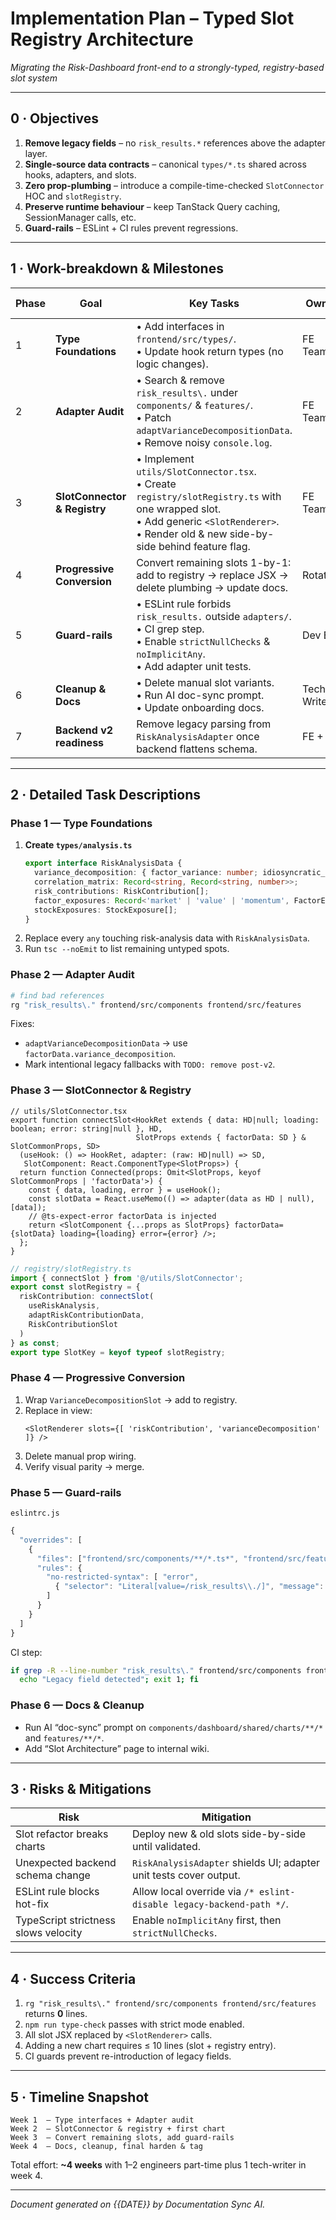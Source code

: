# Implementation Plan – Typed Slot Registry Architecture

_Migrating the Risk-Dashboard front-end to a strongly-typed, registry-based slot system_

---

## 0 · Objectives

1. **Remove legacy fields** – no `risk_results.*` references above the adapter layer.
2. **Single-source data contracts** – canonical `types/*.ts` shared across hooks, adapters, and slots.
3. **Zero prop-plumbing** – introduce a compile-time-checked `SlotConnector` HOC and `slotRegistry`.
4. **Preserve runtime behaviour** – keep TanStack Query caching, SessionManager calls, etc.
5. **Guard-rails** – ESLint + CI rules prevent regressions.

---

## 1 · Work-breakdown & Milestones

| Phase | Goal | Key Tasks | Owner | Target Date |
|-------|------|-----------|-------|-------------|
| 1 | **Type Foundations** | • Add interfaces in `frontend/src/types/`.<br>• Update hook return types (no logic changes). | FE Team | **Week 1** |
| 2 | **Adapter Audit** | • Search & remove `risk_results\.` under `components/` & `features/`.<br>• Patch `adaptVarianceDecompositionData`.<br>• Remove noisy `console.log`. | FE Team | **Week 1** |
| 3 | **SlotConnector & Registry** | • Implement `utils/SlotConnector.tsx`.<br>• Create `registry/slotRegistry.ts` with one wrapped slot.<br>• Add generic `<SlotRenderer>`.<br>• Render old & new side-by-side behind feature flag. | FE Team | **Week 2** |
| 4 | **Progressive Conversion** | Convert remaining slots 1-by-1:<br>add to registry → replace JSX → delete plumbing → update docs. | Rotating | Week 2-3 |
| 5 | **Guard-rails** | • ESLint rule forbids `risk_results.` outside `adapters/`.<br>• CI grep step.<br>• Enable `strictNullChecks` & `noImplicitAny`.<br>• Add adapter unit tests. | Dev Exp | **Week 3** |
| 6 | **Cleanup & Docs** | • Delete manual slot variants.<br>• Run AI doc-sync prompt.<br>• Update onboarding docs. | Tech Writer | Week 4 |
| 7 | **Backend v2 readiness** | Remove legacy parsing from `RiskAnalysisAdapter` once backend flattens schema. | FE + BE | TBD |

---

## 2 · Detailed Task Descriptions

### Phase 1 — Type Foundations
1. **Create `types/analysis.ts`**
   ```ts
   export interface RiskAnalysisData {
     variance_decomposition: { factor_variance: number; idiosyncratic_variance: number };
     correlation_matrix: Record<string, Record<string, number>>;
     risk_contributions: RiskContribution[];
     factor_exposures: Record<'market' | 'value' | 'momentum', FactorExposure>;
     stockExposures: StockExposure[];
   }
   ```
2. Replace every `any` touching risk-analysis data with `RiskAnalysisData`.
3. Run `tsc --noEmit` to list remaining untyped spots.

### Phase 2 — Adapter Audit
```bash
# find bad references
rg "risk_results\." frontend/src/components frontend/src/features
```
Fixes:
* `adaptVarianceDecompositionData` → use `factorData.variance_decomposition`.
* Mark intentional legacy fallbacks with `TODO: remove post-v2`.

### Phase 3 — SlotConnector & Registry
```tsx
// utils/SlotConnector.tsx
export function connectSlot<HookRet extends { data: HD|null; loading: boolean; error: string|null }, HD,
                            SlotProps extends { factorData: SD } & SlotCommonProps, SD>
  (useHook: () => HookRet, adapter: (raw: HD|null) => SD,
   SlotComponent: React.ComponentType<SlotProps>) {
  return function Connected(props: Omit<SlotProps, keyof SlotCommonProps | 'factorData'>) {
    const { data, loading, error } = useHook();
    const slotData = React.useMemo(() => adapter(data as HD | null), [data]);
    // @ts-expect-error factorData is injected
    return <SlotComponent {...props as SlotProps} factorData={slotData} loading={loading} error={error} />;
  };
}
```

```ts
// registry/slotRegistry.ts
import { connectSlot } from '@/utils/SlotConnector';
export const slotRegistry = {
  riskContribution: connectSlot(
    useRiskAnalysis,
    adaptRiskContributionData,
    RiskContributionSlot
  )
} as const;
export type SlotKey = keyof typeof slotRegistry;
```

### Phase 4 — Progressive Conversion
1. Wrap `VarianceDecompositionSlot` → add to registry.
2. Replace in view:
   ```tsx
   <SlotRenderer slots={[ 'riskContribution', 'varianceDecomposition' ]} />
   ```
3. Delete manual prop wiring.
4. Verify visual parity → merge.

### Phase 5 — Guard-rails
`eslintrc.js`
```js
{
  "overrides": [
    {
      "files": ["frontend/src/components/**/*.ts*", "frontend/src/features/**/*.ts*"],
      "rules": {
        "no-restricted-syntax": [ "error",
          { "selector": "Literal[value=/risk_results\\./]", "message": "legacy backend path" }
        ]
      }
    }
  ]
}
```
CI step:
```bash
if grep -R --line-number "risk_results\." frontend/src/components frontend/src/features; then
  echo "Legacy field detected"; exit 1; fi
```

### Phase 6 — Docs & Cleanup
* Run AI “doc-sync” prompt on `components/dashboard/shared/charts/**/*` and `features/**/*`.
* Add “Slot Architecture” page to internal wiki.

---

## 3 · Risks & Mitigations

| Risk | Mitigation |
|------|------------|
| Slot refactor breaks charts | Deploy new & old slots side-by-side until validated. |
| Unexpected backend schema change | `RiskAnalysisAdapter` shields UI; adapter unit tests cover output. |
| ESLint rule blocks hot-fix | Allow local override via `/* eslint-disable legacy-backend-path */`. |
| TypeScript strictness slows velocity | Enable `noImplicitAny` first, then `strictNullChecks`. |

---

## 4 · Success Criteria

1. `rg "risk_results\." frontend/src/components frontend/src/features` returns **0** lines.
2. `npm run type-check` passes with strict mode enabled.
3. All slot JSX replaced by `<SlotRenderer>` calls.
4. Adding a new chart requires ≤ 10 lines (slot + registry entry).
5. CI guards prevent re-introduction of legacy fields.

---

## 5 · Timeline Snapshot
```
Week 1  — Type interfaces + Adapter audit
Week 2  — SlotConnector & registry + first chart
Week 3  — Convert remaining slots, add guard-rails
Week 4  — Docs, cleanup, final harden & tag
```

Total effort: **~4 weeks** with 1–2 engineers part-time plus 1 tech-writer in week 4.

---

*Document generated on {{DATE}} by Documentation Sync AI.*